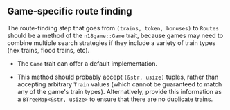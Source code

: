 ## Game-specific route finding

The route-finding step that goes from `(trains, token, bonuses)` to `Routes` should be a method of the `n18game::Game` trait, because games may need to combine multiple search strategies if they include a variety of train types (hex trains, flood trains, etc).

- The `Game` trait can offer a default implementation.

- This method should probably accept `(&str, usize)` tuples, rather than accepting arbitrary `Train` values (which cannot be guaranteed to match any of the game's train types).
  Alternatively, provide this information as a `BTreeMap<&str, usize>` to ensure that there are no duplicate trains.
